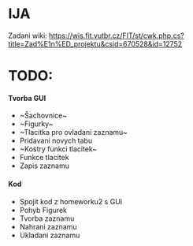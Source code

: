 # IJA
Zadani wiki:
https://wis.fit.vutbr.cz/FIT/st/cwk.php.cs?title=Zad%E1n%ED_projektu&csid=670528&id=12752

# TODO:

#### Tvorba GUI  
- ~Šachovnice~  
- ~Figurky~  
- ~Tlacitka pro ovladani zaznamu~  
- Pridavani novych tabu  
- ~Kostry funkci tlacitek~  
- Funkce tlacitek  
- Zapis zaznamu  
#### Kod  
- Spojit kod z homeworku2 s GUI  
- Pohyb Figurek  
- Tvorba zaznamu  
- Nahrani zaznamu  
- Ukladani zaznamu  
      
